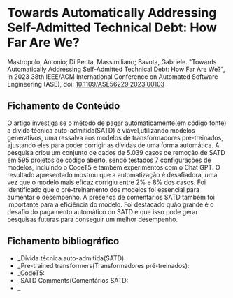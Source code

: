 # Towards Automatically Addressing Self-Admitted Technical Debt: How Far Are We?

Mastropolo, Antonio; Di Penta, Massimiliano; Bavota,  Gabriele. "Towards Automatically Addressing Self-Admitted Technical Debt: How Far Are We?", in 2023 38th IEEE/ACM International Conference on Automated Software Engineering (ASE), doi: [10.1109/ASE56229.2023.00103](https:://doi.org/10.1109/ASE56229.2023.00103)

## Fichamento de Conteúdo

O artigo investiga se o método de pagar automaticamente(em código fonte) a dívida técnica auto-admitida(SATD) é viável,utilizando modelos generativos, uma ressalva aos modelos de transformadores pré-treinados, ajustando eles para poder corrigir as dívidas de uma forma automática. A pesquisa criou um conjunto de dados de 5.039 casos de remoção de SATD em 595 projetos de código aberto, sendo testados 7 configurações de modelos, incluindo o CodeT5 e também experimentos com o Chat GPT.  O resultado apresentado mostrou que a automatização é desafiadora, uma vez que o modelo mais eficaz corrigiu entre 2% e 8% dos casos. Foi identificado que o pré-treinamento dos modelos foi essencial para aumentar o desempenho. A presença de comentários SATD também foi importante para a eficiência do modelo. Foi destacado quão grande é o desafio do pagamento automático do SATD e que isso pode gerar pesquisas futuras para conseguir um melhor desempenho.


## Fichamento bibliográfico

- _Dívida técnica auto-admitida(SATD): 
- _Pre-trained transformers(Transformadores pré-treinados):
- _CodeT5:
- _SATD Comments(Comentários SATD:
- _

